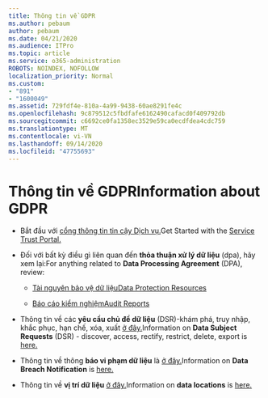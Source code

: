 ```yaml
---
title: Thông tin về GDPR
ms.author: pebaum
author: pebaum
ms.date: 04/21/2020
ms.audience: ITPro
ms.topic: article
ms.service: o365-administration
ROBOTS: NOINDEX, NOFOLLOW
localization_priority: Normal
ms.custom:
- "891"
- "1600049"
ms.assetid: 729fdf4e-810a-4a99-9438-60ae8291fe4c
ms.openlocfilehash: 9c879512c5fbdfafe6162490cafacd0f409792db
ms.sourcegitcommit: c6692ce0fa1358ec3529e59ca0ecdfdea4cdc759
ms.translationtype: MT
ms.contentlocale: vi-VN
ms.lasthandoff: 09/14/2020
ms.locfileid: "47755693"
---
```

# <a name="information-about-gdpr"></a><span data-ttu-id="8af0e-102">Thông tin về GDPR</span><span class="sxs-lookup"><span data-stu-id="8af0e-102">Information about GDPR</span></span>

- <span data-ttu-id="8af0e-103">Bắt đầu với [cổng thông tin tin cậy Dịch vụ.](https://servicetrust.microsoft.com/ViewPage/GDPRGetStarted)</span><span class="sxs-lookup"><span data-stu-id="8af0e-103">Get Started with the [Service Trust Portal.](https://servicetrust.microsoft.com/ViewPage/GDPRGetStarted)</span></span>

- <span data-ttu-id="8af0e-104">Đối với bất kỳ điều gì liên quan đến **thỏa thuận xử lý dữ liệu** (dpa), hãy xem lại:</span><span class="sxs-lookup"><span data-stu-id="8af0e-104">For anything related to **Data Processing Agreement** (DPA), review:</span></span>

  - [<span data-ttu-id="8af0e-105">Tài nguyên bảo vệ dữ liệu</span><span class="sxs-lookup"><span data-stu-id="8af0e-105">Data Protection Resources</span></span>](https://servicetrust.microsoft.com/ViewPage/TrustDocuments)

  - [<span data-ttu-id="8af0e-106">Báo cáo kiểm nghiệm</span><span class="sxs-lookup"><span data-stu-id="8af0e-106">Audit Reports</span></span>](https://servicetrust.microsoft.com/ViewPage/MSComplianceGuide)

- <span data-ttu-id="8af0e-107">Thông tin về các **yêu cầu chủ đề dữ liệu** (DSR)-khám phá, truy nhập, khắc phục, hạn chế, xóa, xuất [ở đây.](https://docs.microsoft.com/microsoft-365/compliance/gdpr-dsr-office365)</span><span class="sxs-lookup"><span data-stu-id="8af0e-107">Information on **Data Subject Requests** (DSR) - discover, access, rectify, restrict, delete, export is [here.](https://docs.microsoft.com/microsoft-365/compliance/gdpr-dsr-office365)</span></span>

- <span data-ttu-id="8af0e-108">Thông tin về thông **báo vi phạm dữ liệu** là [ở đây.](https://servicetrust.microsoft.com/ViewPage/GDPRBreach)</span><span class="sxs-lookup"><span data-stu-id="8af0e-108">Information on **Data Breach Notification** is [here.](https://servicetrust.microsoft.com/ViewPage/GDPRBreach)</span></span>

- <span data-ttu-id="8af0e-109">Thông tin về **vị trí dữ liệu** [ở đây.](https://products.office.com/where-is-your-data-located?ms.officeurl=datamaps&amp;geo=All#All)</span><span class="sxs-lookup"><span data-stu-id="8af0e-109">Information on **data locations** is [here.](https://products.office.com/where-is-your-data-located?ms.officeurl=datamaps&amp;geo=All#All)</span></span>
